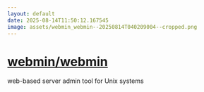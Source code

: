 ```yaml
---
layout: default
date: 2025-08-14T11:50:12.167545
image: assets/webmin_webmin--20250814T040209004--cropped.png
---
```


# [webmin/webmin](https://github.com/webmin/webmin)

web-based server admin tool for Unix systems
